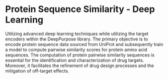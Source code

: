 # Protein Sequence Similarity - Deep Learning
Utilizing advanced deep learning techniques while utilizing the target encoders within the DeepPurpose library. The primary objective is to encode protein sequence data sourced from UniProt and subsequently train a model to compute pairwise similarity scores for protein amino acid sequences. The computation of protein pairwise similarity sequences is essential for the identification and characterization of drug targets. Moreover, it facilitates the refinement of drug design processes and the mitigation of off-target effects.
